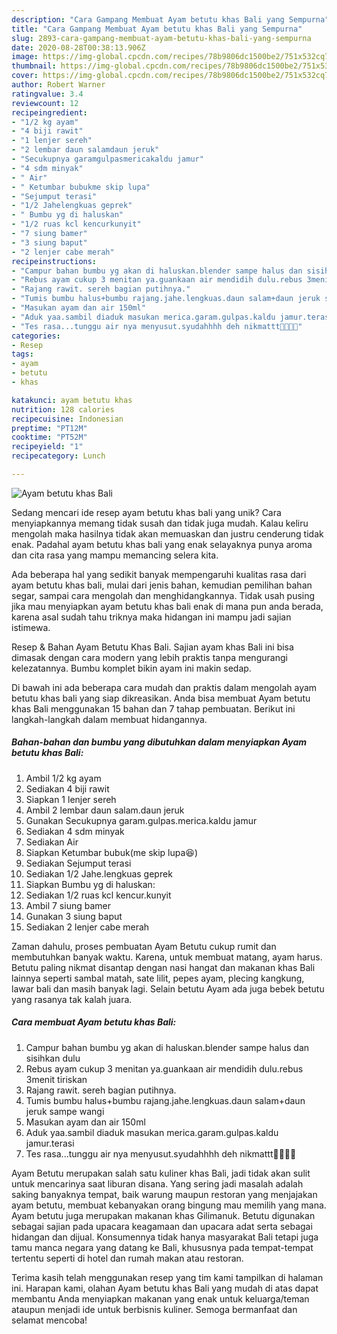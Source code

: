 ```yaml
---
description: "Cara Gampang Membuat Ayam betutu khas Bali yang Sempurna"
title: "Cara Gampang Membuat Ayam betutu khas Bali yang Sempurna"
slug: 2893-cara-gampang-membuat-ayam-betutu-khas-bali-yang-sempurna
date: 2020-08-28T00:38:13.906Z
image: https://img-global.cpcdn.com/recipes/78b9806dc1500be2/751x532cq70/ayam-betutu-khas-bali-foto-resep-utama.jpg
thumbnail: https://img-global.cpcdn.com/recipes/78b9806dc1500be2/751x532cq70/ayam-betutu-khas-bali-foto-resep-utama.jpg
cover: https://img-global.cpcdn.com/recipes/78b9806dc1500be2/751x532cq70/ayam-betutu-khas-bali-foto-resep-utama.jpg
author: Robert Warner
ratingvalue: 3.4
reviewcount: 12
recipeingredient:
- "1/2 kg ayam"
- "4 biji rawit"
- "1 lenjer sereh"
- "2 lembar daun salamdaun jeruk"
- "Secukupnya garamgulpasmericakaldu jamur"
- "4 sdm minyak"
- " Air"
- " Ketumbar bubukme skip lupa"
- "Sejumput terasi"
- "1/2 Jahelengkuas geprek"
- " Bumbu yg di haluskan"
- "1/2 ruas kcl kencurkunyit"
- "7 siung bamer"
- "3 siung baput"
- "2 lenjer cabe merah"
recipeinstructions:
- "Campur bahan bumbu yg akan di haluskan.blender sampe halus dan sisihkan dulu"
- "Rebus ayam cukup 3 menitan ya.guankaan air mendidih dulu.rebus 3menit tiriskan"
- "Rajang rawit. sereh bagian putihnya."
- "Tumis bumbu halus+bumbu rajang.jahe.lengkuas.daun salam+daun jeruk sampe wangi"
- "Masukan ayam dan air 150ml"
- "Aduk yaa.sambil diaduk masukan merica.garam.gulpas.kaldu jamur.terasi"
- "Tes rasa...tunggu air nya menyusut.syudahhhh deh nikmattt🤤🤤🤤🤤"
categories:
- Resep
tags:
- ayam
- betutu
- khas

katakunci: ayam betutu khas 
nutrition: 128 calories
recipecuisine: Indonesian
preptime: "PT12M"
cooktime: "PT52M"
recipeyield: "1"
recipecategory: Lunch

---
```



![Ayam betutu khas Bali](https://img-global.cpcdn.com/recipes/78b9806dc1500be2/751x532cq70/ayam-betutu-khas-bali-foto-resep-utama.jpg)

Sedang mencari ide resep ayam betutu khas bali yang unik? Cara menyiapkannya memang tidak susah dan tidak juga mudah. Kalau keliru mengolah maka hasilnya tidak akan memuaskan dan justru cenderung tidak enak. Padahal ayam betutu khas bali yang enak selayaknya punya aroma dan cita rasa yang mampu memancing selera kita.

Ada beberapa hal yang sedikit banyak mempengaruhi kualitas rasa dari ayam betutu khas bali, mulai dari jenis bahan, kemudian pemilihan bahan segar, sampai cara mengolah dan menghidangkannya. Tidak usah pusing jika mau menyiapkan ayam betutu khas bali enak di mana pun anda berada, karena asal sudah tahu triknya maka hidangan ini mampu jadi sajian istimewa.

Resep &amp; Bahan Ayam Betutu Khas Bali. Sajian ayam khas Bali ini bisa dimasak dengan cara modern yang lebih praktis tanpa mengurangi kelezatannya. Bumbu komplet bikin ayam ini makin sedap.


Di bawah ini ada beberapa cara mudah dan praktis dalam mengolah ayam betutu khas bali yang siap dikreasikan. Anda bisa membuat Ayam betutu khas Bali menggunakan 15 bahan dan 7 tahap pembuatan. Berikut ini langkah-langkah dalam membuat hidangannya.

<!--inarticleads1-->

##### Bahan-bahan dan bumbu yang dibutuhkan dalam menyiapkan Ayam betutu khas Bali:

1. Ambil 1/2 kg ayam
1. Sediakan 4 biji rawit
1. Siapkan 1 lenjer sereh
1. Ambil 2 lembar daun salam.daun jeruk
1. Gunakan Secukupnya garam.gulpas.merica.kaldu jamur
1. Sediakan 4 sdm minyak
1. Sediakan  Air
1. Siapkan  Ketumbar bubuk(me skip lupa😆)
1. Sediakan Sejumput terasi
1. Sediakan 1/2 Jahe.lengkuas geprek
1. Siapkan  Bumbu yg di haluskan:
1. Sediakan 1/2 ruas kcl kencur.kunyit
1. Ambil 7 siung bamer
1. Gunakan 3 siung baput
1. Sediakan 2 lenjer cabe merah


Zaman dahulu, proses pembuatan Ayam Betutu cukup rumit dan membutuhkan banyak waktu. Karena, untuk membuat matang, ayam harus. Betutu paling nikmat disantap dengan nasi hangat dan makanan khas Bali lainnya seperti sambal matah, sate lilit, pepes ayam, plecing kangkung, lawar bali dan masih banyak lagi. Selain betutu Ayam ada juga bebek betutu yang rasanya tak kalah juara. 

<!--inarticleads2-->

##### Cara membuat Ayam betutu khas Bali:

1. Campur bahan bumbu yg akan di haluskan.blender sampe halus dan sisihkan dulu
1. Rebus ayam cukup 3 menitan ya.guankaan air mendidih dulu.rebus 3menit tiriskan
1. Rajang rawit. sereh bagian putihnya.
1. Tumis bumbu halus+bumbu rajang.jahe.lengkuas.daun salam+daun jeruk sampe wangi
1. Masukan ayam dan air 150ml
1. Aduk yaa.sambil diaduk masukan merica.garam.gulpas.kaldu jamur.terasi
1. Tes rasa...tunggu air nya menyusut.syudahhhh deh nikmattt🤤🤤🤤🤤


Ayam Betutu merupakan salah satu kuliner khas Bali, jadi tidak akan sulit untuk mencarinya saat liburan disana. Yang sering jadi masalah adalah saking banyaknya tempat, baik warung maupun restoran yang menjajakan ayam betutu, membuat kebanyakan orang bingung mau memilih yang mana. Ayam betutu juga merupakan makanan khas Gilimanuk. Betutu digunakan sebagai sajian pada upacara keagamaan dan upacara adat serta sebagai hidangan dan dijual. Konsumennya tidak hanya masyarakat Bali tetapi juga tamu manca negara yang datang ke Bali, khususnya pada tempat-tempat tertentu seperti di hotel dan rumah makan atau restoran. 

Terima kasih telah menggunakan resep yang tim kami tampilkan di halaman ini. Harapan kami, olahan Ayam betutu khas Bali yang mudah di atas dapat membantu Anda menyiapkan makanan yang enak untuk keluarga/teman ataupun menjadi ide untuk berbisnis kuliner. Semoga bermanfaat dan selamat mencoba!
